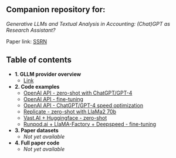 ## Companion repository for:

*Generative LLMs and Textual Analysis in Accounting: (Chat)GPT as Research Assistant?*

Paper link: [SSRN](https://papers.ssrn.com/sol3/papers.cfm?abstract_id=4429658)

## Table of contents

- **1. GLLM provider overview**
    - [Link](/provider_overview.md)
- **2. Code examples**
    - [OpenAI API - zero-shot with ChatGPT/GPT-4](/code_examples/openai/zero_shot.ipynb)
    - [OpenAI API - fine-tuning](/code_examples/openai/fine_tuning.ipynb)
    - [OpenAI API - ChatGPT/GPT-4 speed optimization](/code_examples/openai/batch_processing.ipynb)
    - [Replicate - zero-shot with LlaMa2 70b](/code_examples/replicate/zero_shot.ipynb)
    - [Vast.AI + Huggingface - zero-shot](/code_examples/vast_ai/zero_shot.ipynb)
    - [Runpod.ai + LlaMA-Factory + Deepspeed - fine-tuning](/code_examples/runpod/finetune.ipynb)
- **3. Paper datasets**
    - *Not yet available*
- **4. Full paper code**
    - *Not yet available*